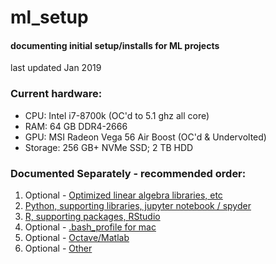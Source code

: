 # ml_setup
#### documenting initial setup/installs for ML projects
last updated Jan 2019

### Current hardware:
* CPU: Intel i7-8700k (OC'd to 5.1 ghz all core)
* RAM: 64 GB DDR4-2666
* GPU: MSI Radeon Vega 56 Air Boost (OC'd & Undervolted)
* Storage: 256 GB+ NVMe SSD; 2 TB HDD

### Documented Separately - recommended order:
1. Optional - [Optimized linear algebra libraries, etc](https://github.com/ahgraber/ml_setup/blob/master/optimized.md)
2. [Python, supporting libraries, jupyter notebook / spyder](https://github.com/ahgraber/ml_setup/blob/master/python.md)
3. [R, supporting packages, RStudio](https://github.com/ahgraber/ml_setup/blob/master/r.md)
4. Optional - [.bash_profile for mac](https://github.com/ahgraber/ml_setup/blob/master/bash_profile.md)
5. Optional - [Octave/Matlab](https://github.com/ahgraber/ml_setup/blob/master/octave.md)
6. Optional - [Other](https://github.com/ahgraber/ml_setup/blob/master/other.md)
